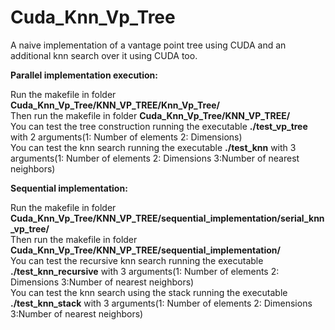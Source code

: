 # Cuda_Knn_Vp_Tree
A naive implementation of a vantage point tree using CUDA and an additional knn search over it using CUDA too.

**Parallel implementation execution:**

Run the makefile in folder **Cuda_Knn_Vp_Tree/KNN_VP_TREE/Knn_Vp_Tree/**<br/>
Then run the makefile in folder **Cuda_Knn_Vp_Tree/KNN_VP_TREE/**<br/>
You can test the tree construction running the executable **./test_vp_tree** with 2 arguments(1: Number of elements 2: Dimensions)<br/>
You can test the knn search running the executable **./test_knn** with 3 arguments(1: Number of elements 2: Dimensions 3:Number of nearest neighbors)<br/>

**Sequential implementation:**

Run the makefile in folder **Cuda_Knn_Vp_Tree/KNN_VP_TREE/sequential_implementation/serial_knn_vp_tree/**<br/>
Then run the makefile in folder **Cuda_Knn_Vp_Tree/KNN_VP_TREE/sequential_implementation/**<br/>
You can test the recursive knn search running the executable **./test_knn_recursive** with 3 arguments(1: Number of elements 2: Dimensions 3:Number of nearest neighbors)<br/>
You can test the knn search using the stack running the executable **./test_knn_stack** with 3 arguments(1: Number of elements 2: Dimensions 3:Number of nearest neighbors)<br/>

